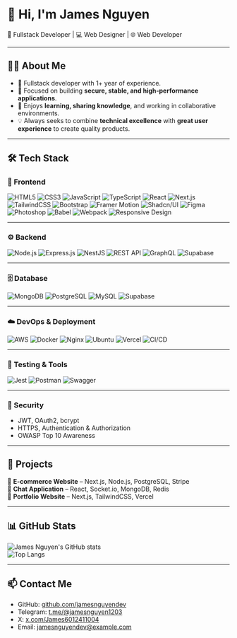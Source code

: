 # 👋 Hi, I'm James Nguyen  

🚀 Fullstack Developer | 💻 Web Designer | 🌐 Web Developer

---

## 🧑‍💻 About Me
- 🔭 Fullstack developer with 1+ year of experience.  
- 🎯 Focused on building **secure, stable, and high-performance applications**.  
- 🤝 Enjoys **learning, sharing knowledge**, and working in collaborative environments.  
- 💡 Always seeks to combine **technical excellence** with **great user experience** to create quality products.  

---

## 🛠️ Tech Stack  

### 🎨 Frontend  
![HTML5](https://img.shields.io/badge/-HTML5-E34F26?style=for-the-badge&logo=html5&logoColor=fff)
![CSS3](https://img.shields.io/badge/-CSS3-1572B6?style=for-the-badge&logo=css3&logoColor=fff)
![JavaScript](https://img.shields.io/badge/-JavaScript-F7DF1E?style=for-the-badge&logo=javascript&logoColor=000)
![TypeScript](https://img.shields.io/badge/-TypeScript-3178C6?style=for-the-badge&logo=typescript&logoColor=fff)
![React](https://img.shields.io/badge/-React-61DAFB?style=for-the-badge&logo=react&logoColor=000)
![Next.js](https://img.shields.io/badge/-Next.js-000000?style=for-the-badge&logo=nextdotjs&logoColor=fff)
![TailwindCSS](https://img.shields.io/badge/-TailwindCSS-38B2AC?style=for-the-badge&logo=tailwindcss&logoColor=fff)
![Bootstrap](https://img.shields.io/badge/-Bootstrap-7952B3?style=for-the-badge&logo=bootstrap&logoColor=fff)
![Framer Motion](https://img.shields.io/badge/-Framer%20Motion-0055FF?style=for-the-badge&logo=framer&logoColor=fff)
![Shadcn/UI](https://img.shields.io/badge/-Shadcn%2FUI-000000?style=for-the-badge&logo=shadcnui&logoColor=fff)
![Figma](https://img.shields.io/badge/-Figma-F24E1E?style=for-the-badge&logo=figma&logoColor=fff)
![Photoshop](https://img.shields.io/badge/-Photoshop-31A8FF?style=for-the-badge&logo=adobephotoshop&logoColor=fff)
![Babel](https://img.shields.io/badge/-Babel-F9DC3E?style=for-the-badge&logo=babel&logoColor=000)
![Webpack](https://img.shields.io/badge/-Webpack-8DD6F9?style=for-the-badge&logo=webpack&logoColor=000)
![Responsive Design](https://img.shields.io/badge/-Responsive%20Design-25D366?style=for-the-badge&logo=responsive&logoColor=fff)

---

### ⚙️ Backend  
![Node.js](https://img.shields.io/badge/-Node.js-339933?style=for-the-badge&logo=nodedotjs&logoColor=fff)
![Express.js](https://img.shields.io/badge/-Express-000000?style=for-the-badge&logo=express&logoColor=fff)
![NestJS](https://img.shields.io/badge/-NestJS-E0234E?style=for-the-badge&logo=nestjs&logoColor=fff)
![REST API](https://img.shields.io/badge/-REST%20API-005571?style=for-the-badge&logo=fastapi&logoColor=fff)
![GraphQL](https://img.shields.io/badge/-GraphQL-E10098?style=for-the-badge&logo=graphql&logoColor=fff)
![Supabase](https://img.shields.io/badge/-Supabase-3ECF8E?style=for-the-badge&logo=supabase&logoColor=fff)

---

### 🗄️ Database  
![MongoDB](https://img.shields.io/badge/-MongoDB-47A248?style=for-the-badge&logo=mongodb&logoColor=fff)
![PostgreSQL](https://img.shields.io/badge/-PostgreSQL-4169E1?style=for-the-badge&logo=postgresql&logoColor=fff)
![MySQL](https://img.shields.io/badge/-MySQL-4479A1?style=for-the-badge&logo=mysql&logoColor=fff)
![Supabase](https://img.shields.io/badge/-Supabase-3ECF8E?style=for-the-badge&logo=supabase&logoColor=fff)

---

### ☁️ DevOps & Deployment  
![AWS](https://img.shields.io/badge/-AWS-FF9900?style=for-the-badge&logo=amazonaws&logoColor=fff)
![Docker](https://img.shields.io/badge/-Docker-2496ED?style=for-the-badge&logo=docker&logoColor=fff)
![Nginx](https://img.shields.io/badge/-Nginx-009639?style=for-the-badge&logo=nginx&logoColor=fff)
![Ubuntu](https://img.shields.io/badge/-Ubuntu-E95420?style=for-the-badge&logo=ubuntu&logoColor=fff)
![Vercel](https://img.shields.io/badge/-Vercel-000000?style=for-the-badge&logo=vercel&logoColor=fff)
![CI/CD](https://img.shields.io/badge/-CI%2FCD-2088FF?style=for-the-badge&logo=githubactions&logoColor=fff)

---

### 🧪 Testing & Tools  
![Jest](https://img.shields.io/badge/-Jest-C21325?style=for-the-badge&logo=jest&logoColor=fff)
![Postman](https://img.shields.io/badge/-Postman-FF6C37?style=for-the-badge&logo=postman&logoColor=fff)
![Swagger](https://img.shields.io/badge/-Swagger-85EA2D?style=for-the-badge&logo=swagger&logoColor=000)

---

### 🔐 Security  
- JWT, OAuth2, bcrypt  
- HTTPS, Authentication & Authorization  
- OWASP Top 10 Awareness  
---

## 📂 Projects  
🔗 **E-commerce Website** – Next.js, Node.js, PostgreSQL, Stripe  
🔗 **Chat Application** – React, Socket.io, MongoDB, Redis  
🔗 **Portfolio Website** – Next.js, TailwindCSS, Vercel  

---

## 📊 GitHub Stats  

![James Nguyen's GitHub stats](https://github-readme-stats.vercel.app/api?username=jamesnguyendev&show_icons=true&theme=radical)  
![Top Langs](https://github-readme-stats.vercel.app/api/top-langs/?username=jamesnguyendev&layout=compact&theme=radical)  

---

## 📫 Contact Me
- GitHub: [github.com/jamesnguyendev](https://github.com/jamesnguyendev)
- Telegram: [t.me/@jamesnguyen1203](https://t.me/@jamesnguyen1203)
- X: [x.com/James6012411004](https://x.com/James6012411004)  
- Email: jamesnguyendev@example.com  
